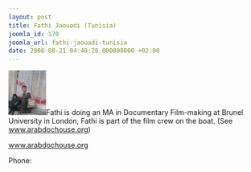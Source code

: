 ```yaml
---
layout: post
title: Fathi Jaouadi (Tunisia)
joomla_id: 170
joomla_url: fathi-jaouadi-tunisia
date: 2008-08-21 04:40:28.000000000 +02:00
---
```

<img width="75" src="uploads/passengers/file_829679db8e_Fathi_Jaouadi.jpg" />Fathi is doing an MA in Documentary Film-making at Brunel University in London, Fathi is part of the film crew on the boat. (See <a target="_blank" href="http://www.arabdochouse.org/">www.arabdochouse.org</a>)
<p><a href="www.arabdochouse.org">www.arabdochouse.org</a></p>
<p>Phone:</p>
